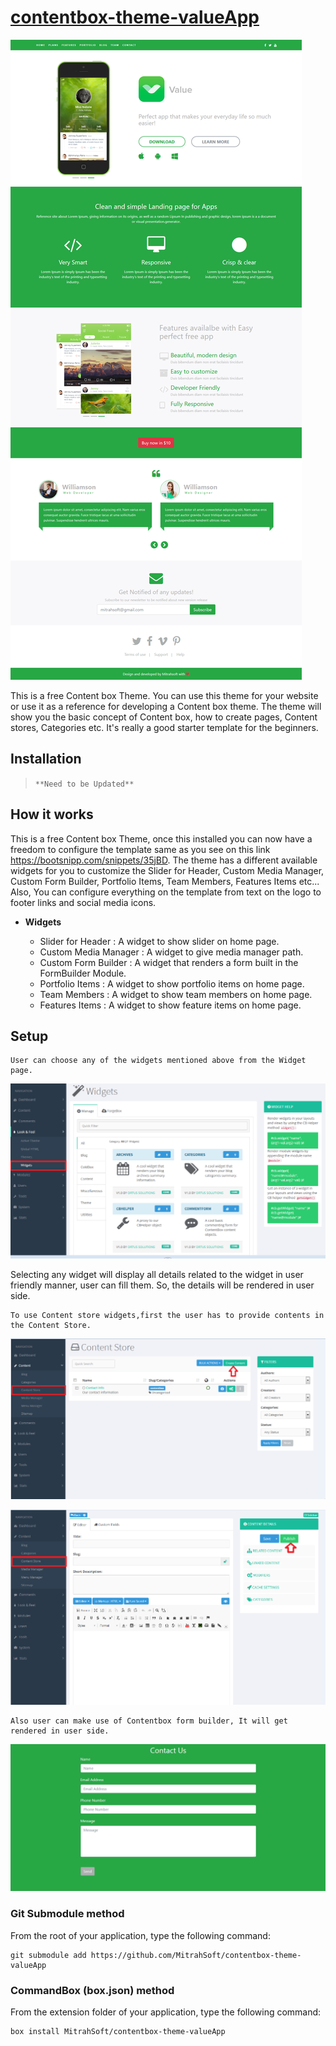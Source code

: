 

# **[contentbox-theme-valueApp](https://github.com/MitrahSoft/contentbox-theme-valueApp)**

![addDetails](Screenshots/Homepage.png)

This is a free Content box Theme. You can use this theme for your website or use it as a reference for developing a Content box theme. The theme will show you the basic concept of Content box, how to create pages, Content stores, Categories etc. It's really a good starter template for the beginners.

## Installation

> `**Need to be Updated**`

## How it works

This  is a free Content box Theme, once this installed you can now have a freedom to configure the template same as you see on this link https://bootsnipp.com/snippets/35jBD. The theme has a different available widgets for you to customize the Slider for Header, Custom Media Manager, Custom Form Builder, Portfolio Items, Team Members, Features Items etc... Also, You can configure everything on the template from text on the logo to footer links and social media icons.

 - **Widgets**

	- Slider for Header						:  A widget to show slider on home page.
	- Custom Media Manager 		:  A widget to give media manager path.
	- Custom Form Builder 				:  A widget that renders a form built in the FormBuilder Module.
	- Portfolio Items 						: A widget to show portfolio items on home page.
	- Team Members						: A widget to show team members on home page.
	- Features Items							: A widget to show feature items on home page.

## Setup

```
User can choose any of the widgets mentioned above from the Widget page.
```
![Widget](Screenshots/widgets.PNG)

Selecting  any widget will display all details related to the widget in user friendly manner, user can fill them. So, the details will be rendered in user side.

~~~
To use Content store widgets,first the user has to provide contents in the Content Store.
~~~
![ContentStore](Screenshots/Createcontent.PNG)

![addDetails](Screenshots/AddContent.PNG)

~~~
Also user can make use of Contentbox form builder, It will get rendered in user side.
~~~
![formBuilder](Screenshots/FormBuilder.PNG)

### Git Submodule method

From the root of your application, type the following command:

	git submodule add https://github.com/MitrahSoft/contentbox-theme-valueApp

### CommandBox (box.json) method

From the extension folder of your application, type the following command:

    box install MitrahSoft/contentbox-theme-valueApp
